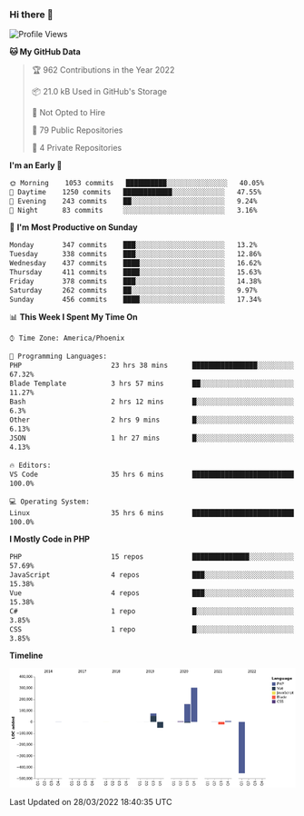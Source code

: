 ### Hi there 👋

<!--START_SECTION:waka-->
![Profile Views](http://img.shields.io/badge/Profile%20Views-2-blue)

**🐱 My GitHub Data** 

> 🏆 962 Contributions in the Year 2022
 > 
> 📦 21.0 kB Used in GitHub's Storage 
 > 
> 🚫 Not Opted to Hire
 > 
> 📜 79 Public Repositories 
 > 
> 🔑 4 Private Repositories  
 > 
**I'm an Early 🐤** 

```text
🌞 Morning    1053 commits   ██████████░░░░░░░░░░░░░░░   40.05% 
🌆 Daytime    1250 commits   ████████████░░░░░░░░░░░░░   47.55% 
🌃 Evening    243 commits    ██░░░░░░░░░░░░░░░░░░░░░░░   9.24% 
🌙 Night      83 commits     ░░░░░░░░░░░░░░░░░░░░░░░░░   3.16%

```
📅 **I'm Most Productive on Sunday** 

```text
Monday       347 commits    ███░░░░░░░░░░░░░░░░░░░░░░   13.2% 
Tuesday      338 commits    ███░░░░░░░░░░░░░░░░░░░░░░   12.86% 
Wednesday    437 commits    ████░░░░░░░░░░░░░░░░░░░░░   16.62% 
Thursday     411 commits    ████░░░░░░░░░░░░░░░░░░░░░   15.63% 
Friday       378 commits    ███░░░░░░░░░░░░░░░░░░░░░░   14.38% 
Saturday     262 commits    ██░░░░░░░░░░░░░░░░░░░░░░░   9.97% 
Sunday       456 commits    ████░░░░░░░░░░░░░░░░░░░░░   17.34%

```


📊 **This Week I Spent My Time On** 

```text
⌚︎ Time Zone: America/Phoenix

💬 Programming Languages: 
PHP                      23 hrs 38 mins      ████████████████░░░░░░░░░   67.32% 
Blade Template           3 hrs 57 mins       ██░░░░░░░░░░░░░░░░░░░░░░░   11.27% 
Bash                     2 hrs 12 mins       █░░░░░░░░░░░░░░░░░░░░░░░░   6.3% 
Other                    2 hrs 9 mins        █░░░░░░░░░░░░░░░░░░░░░░░░   6.13% 
JSON                     1 hr 27 mins        █░░░░░░░░░░░░░░░░░░░░░░░░   4.13%

🔥 Editors: 
VS Code                  35 hrs 6 mins       █████████████████████████   100.0%

💻 Operating System: 
Linux                    35 hrs 6 mins       █████████████████████████   100.0%

```

**I Mostly Code in PHP** 

```text
PHP                      15 repos            ██████████████░░░░░░░░░░░   57.69% 
JavaScript               4 repos             ███░░░░░░░░░░░░░░░░░░░░░░   15.38% 
Vue                      4 repos             ███░░░░░░░░░░░░░░░░░░░░░░   15.38% 
C#                       1 repo              █░░░░░░░░░░░░░░░░░░░░░░░░   3.85% 
CSS                      1 repo              █░░░░░░░░░░░░░░░░░░░░░░░░   3.85%

```


**Timeline**

![Chart not found](https://raw.githubusercontent.com/mikebronner/mikebronner/master/charts/bar_graph.png) 


 Last Updated on 28/03/2022 18:40:35 UTC
<!--END_SECTION:waka-->

<!--
**mikebronner/mikebronner** is a ✨ _special_ ✨ repository because its `README.md` (this file) appears on your GitHub profile.

Here are some ideas to get you started:

- 🔭 I’m currently working on ...
- 🌱 I’m currently learning ...
- 👯 I’m looking to collaborate on ...
- 🤔 I’m looking for help with ...
- 💬 Ask me about ...
- 📫 How to reach me: ...
- 😄 Pronouns: ...
- ⚡ Fun fact: ...
-->
